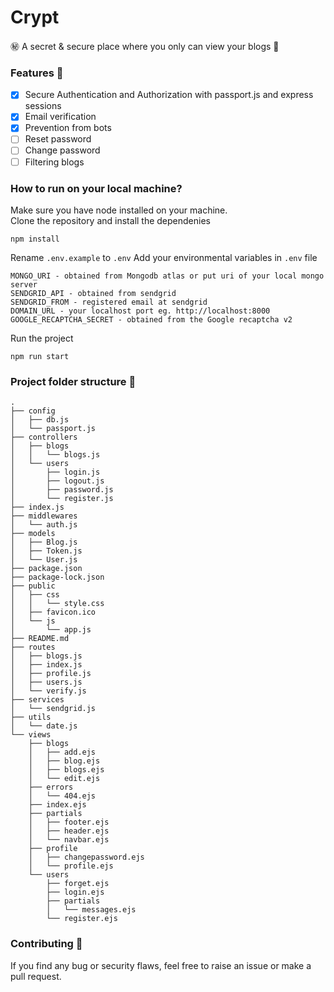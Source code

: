 # Crypt

㊙ A secret & secure place where you only can view your blogs 📝

### Features 🍰

- [x] Secure Authentication and Authorization with passport.js and express sessions
- [x] Email verification
- [x] Prevention from bots
- [ ] Reset password
- [ ] Change password
- [ ] Filtering blogs

### How to run on your local machine?

Make sure you have node installed on your machine.  
Clone the repository and install the dependenies

```
npm install
```

Rename `.env.example` to `.env`
Add your environmental variables in `.env` file

```
MONGO_URI - obtained from Mongodb atlas or put uri of your local mongo server
SENDGRID_API - obtained from sendgrid
SENDGRID_FROM - registered email at sendgrid
DOMAIN_URL - your localhost port eg. http://localhost:8000
GOOGLE_RECAPTCHA_SECRET - obtained from the Google recaptcha v2
```

Run the project

```
npm run start
```

### Project folder structure 📁

```
.
├── config
│   ├── db.js
│   └── passport.js
├── controllers
│   ├── blogs
│   │   └── blogs.js
│   └── users
│       ├── login.js
│       ├── logout.js
│       ├── password.js
│       └── register.js
├── index.js
├── middlewares
│   └── auth.js
├── models
│   ├── Blog.js
│   ├── Token.js
│   └── User.js
├── package.json
├── package-lock.json
├── public
│   ├── css
│   │   └── style.css
│   ├── favicon.ico
│   └── js
│       └── app.js
├── README.md
├── routes
│   ├── blogs.js
│   ├── index.js
│   ├── profile.js
│   ├── users.js
│   └── verify.js
├── services
│   └── sendgrid.js
├── utils
│   └── date.js
└── views
    ├── blogs
    │   ├── add.ejs
    │   ├── blog.ejs
    │   ├── blogs.ejs
    │   └── edit.ejs
    ├── errors
    │   └── 404.ejs
    ├── index.ejs
    ├── partials
    │   ├── footer.ejs
    │   ├── header.ejs
    │   └── navbar.ejs
    ├── profile
    │   ├── changepassword.ejs
    │   └── profile.ejs
    └── users
        ├── forget.ejs
        ├── login.ejs
        ├── partials
        │   └── messages.ejs
        └── register.ejs
```

### Contributing 💜

If you find any bug or security flaws, feel free to raise an issue or make a pull request.
